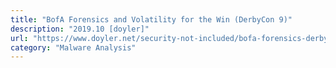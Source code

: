 ```yaml
---
title: "BofA Forensics and Volatility for the Win (DerbyCon 9)"
description: "2019.10 [doyler]"
url: "https://www.doyler.net/security-not-included/bofa-forensics-derbycon-9-ctf"
category: "Malware Analysis"
---
```

